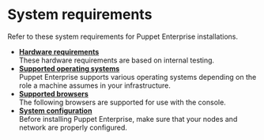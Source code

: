 # System requirements

Refer to these system requirements for Puppet Enterprise installations.

-   **[Hardware requirements](hardware_requirements.md#)**  
These hardware requirements are based on internal testing.
-   **[Supported operating systems](supported_operating_systems.md#)**  
Puppet Enterprise supports various operating systems depending on the role a machine assumes in your infrastructure.
-   **[Supported browsers](supported_browsers.md#)**  
The following browsers are supported for use with the console.
-   **[System configuration](system_configuration.md#)**  
Before installing Puppet Enterprise, make sure that your nodes and network are properly configured.

